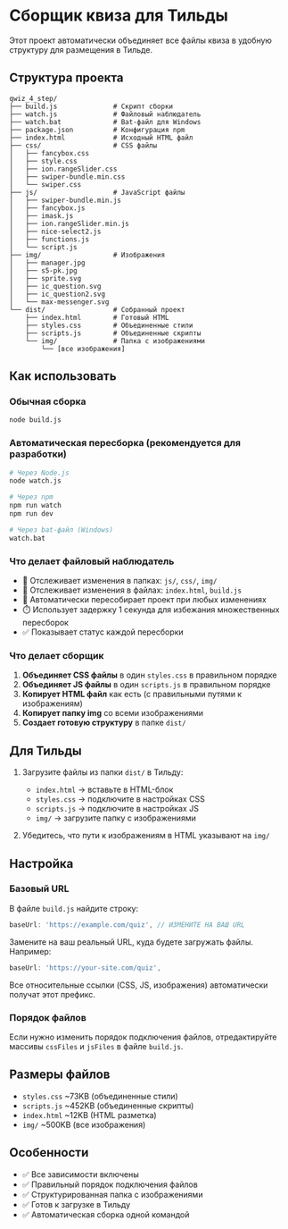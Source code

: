 # Сборщик квиза для Тильды

Этот проект автоматически объединяет все файлы квиза в удобную структуру для размещения в Тильде.

## Структура проекта

```
qwiz_4_step/
├── build.js              # Скрипт сборки
├── watch.js              # Файловый наблюдатель
├── watch.bat             # Bat-файл для Windows
├── package.json          # Конфигурация npm
├── index.html            # Исходный HTML файл
├── css/                  # CSS файлы
│   ├── fancybox.css
│   ├── style.css
│   ├── ion.rangeSlider.css
│   ├── swiper-bundle.min.css
│   └── swiper.css
├── js/                   # JavaScript файлы
│   ├── swiper-bundle.min.js
│   ├── fancybox.js
│   ├── imask.js
│   ├── ion.rangeSlider.min.js
│   ├── nice-select2.js
│   ├── functions.js
│   └── script.js
├── img/                  # Изображения
│   ├── manager.jpg
│   ├── s5-pk.jpg
│   ├── sprite.svg
│   ├── ic_question.svg
│   ├── ic_question2.svg
│   └── max-messenger.svg
└── dist/                 # Собранный проект
    ├── index.html        # Готовый HTML
    ├── styles.css        # Объединенные стили
    ├── scripts.js        # Объединенные скрипты
    └── img/              # Папка с изображениями
        └── [все изображения]
```

## Как использовать

### Обычная сборка
```bash
node build.js
```

### Автоматическая пересборка (рекомендуется для разработки)
```bash
# Через Node.js
node watch.js

# Через npm
npm run watch
npm run dev

# Через bat-файл (Windows)
watch.bat
```

### Что делает файловый наблюдатель

- 👀 Отслеживает изменения в папках: `js/`, `css/`, `img/`
- 📄 Отслеживает изменения в файлах: `index.html`, `build.js`
- 🔄 Автоматически пересобирает проект при любых изменениях
- ⏱️ Использует задержку 1 секунда для избежания множественных пересборок
- ✅ Показывает статус каждой пересборки

### Что делает сборщик

1. **Объединяет CSS файлы** в один `styles.css` в правильном порядке
2. **Объединяет JS файлы** в один `scripts.js` в правильном порядке
3. **Копирует HTML файл** как есть (с правильными путями к изображениям)
4. **Копирует папку img** со всеми изображениями
5. **Создает готовую структуру** в папке `dist/`

## Для Тильды

1. Загрузите файлы из папки `dist/` в Тильду:
   - `index.html` → вставьте в HTML-блок
   - `styles.css` → подключите в настройках CSS
   - `scripts.js` → подключите в настройках JS
   - `img/` → загрузите папку с изображениями

2. Убедитесь, что пути к изображениям в HTML указывают на `img/`

## Настройка

### Базовый URL
В файле `build.js` найдите строку:
```javascript
baseUrl: 'https://example.com/quiz', // ИЗМЕНИТЕ НА ВАШ URL
```

Замените на ваш реальный URL, куда будете загружать файлы. Например:
```javascript
baseUrl: 'https://your-site.com/quiz',
```

Все относительные ссылки (CSS, JS, изображения) автоматически получат этот префикс.

### Порядок файлов
Если нужно изменить порядок подключения файлов, отредактируйте массивы `cssFiles` и `jsFiles` в файле `build.js`.

## Размеры файлов

- `styles.css` ~73KB (объединенные стили)
- `scripts.js` ~452KB (объединенные скрипты)
- `index.html` ~12KB (HTML разметка)
- `img/` ~500KB (все изображения)

## Особенности

- ✅ Все зависимости включены
- ✅ Правильный порядок подключения файлов
- ✅ Структурированная папка с изображениями
- ✅ Готов к загрузке в Тильду
- ✅ Автоматическая сборка одной командой
